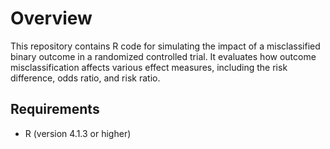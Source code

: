 # Overview 
This repository contains R code for simulating the impact of a misclassified binary outcome in a randomized controlled trial. It evaluates how outcome misclassification affects various effect measures, including the risk difference, odds ratio, and risk ratio.

## Requirements
- R (version 4.1.3 or higher)
